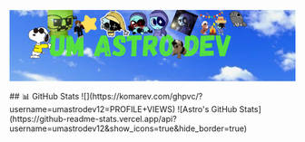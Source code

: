 <p align="center">
<img src="https://raw.githubusercontent.com/umastrodev12/umastrodev12/main/um_astro_dev.png">
</p>
## 📊 GitHub Stats ![](https://komarev.com/ghpvc/?username=umastrodev12=PROFILE+VIEWS)
![Astro's GitHub Stats](https://github-readme-stats.vercel.app/api?username=umastrodev12&show_icons=true&hide_border=true)
